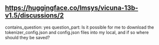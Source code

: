 ## https://huggingface.co/lmsys/vicuna-13b-v1.5/discussions/2

contains_question: yes
question_part: Is it possible for me to download the tokenizer_config.json and config.json files into my local, and if so where should they be saved?